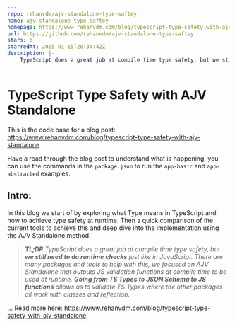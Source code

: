 ```yaml
---
repo: rehanvdm/ajv-standalone-type-saftey
name: ajv-standalone-type-saftey
homepage: https://www.rehanvdm.com/blog/typescript-type-safety-with-ajv-standalone
url: https://github.com/rehanvdm/ajv-standalone-type-saftey
stars: 6
starredAt: 2025-01-15T20:34:42Z
description: |-
    TypeScript does a great job at compile time type safety, but we still need to do runtime checks just like in JavaScript. There are many packages and tools to help with this, we focused on AJV Standalone that outputs JS validation functions at compile time to be used at runtime. Going from TS Types to JSON Schema to JS functions allows us to validate TS Types where the other packages all work with classes and reflection.
---
```


# TypeScript Type Safety with AJV Standalone

This is the code base for a blog post: https://www.rehanvdm.com/blog/typescript-type-safety-with-ajv-standalone

Have a read through the blog post to understand what is happening, you can use the commands in the `package.json`
to run the `app-basic` and `app-abstracted` examples. 

## Intro:

In this blog we start of by exploring what Type means in TypeScript and how to achieve type safety at runtime. Then a
quick comparison of the current tools to achieve this and deep dive into the implementation using the AJV Standalone
method.

>_**TL;DR** TypeScript does a great job at compile time type safety, but **we still need to do runtime checks** just like in JavaScript.
There are many packages and tools to help with this, we focused on AJV Standalone that outputs JS validation functions at compile time to
be used at runtime. **Going from TS Types to JSON Schema to JS functions** allows us to validate TS Types where the
other packages all work with classes and reflection._

... Read more here: https://www.rehanvdm.com/blog/typescript-type-safety-with-ajv-standalone

